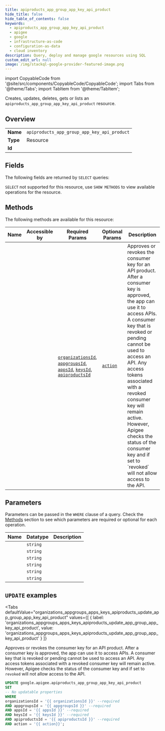 ```yaml
--- 
title: apiproducts_app_group_app_key_api_product
hide_title: false
hide_table_of_contents: false
keywords:
  - apiproducts_app_group_app_key_api_product
  - apigee
  - google
  - infrastructure-as-code
  - configuration-as-data
  - cloud inventory
description: Query, deploy and manage google resources using SQL
custom_edit_url: null
image: /img/stackql-google-provider-featured-image.png
---
```


import CopyableCode from '@site/src/components/CopyableCode/CopyableCode';
import Tabs from '@theme/Tabs';
import TabItem from '@theme/TabItem';

Creates, updates, deletes, gets or lists an <code>apiproducts_app_group_app_key_api_product</code> resource.

## Overview
<table><tbody>
<tr><td><b>Name</b></td><td><code>apiproducts_app_group_app_key_api_product</code></td></tr>
<tr><td><b>Type</b></td><td>Resource</td></tr>
<tr><td><b>Id</b></td><td><CopyableCode code="google.apigee.apiproducts_app_group_app_key_api_product" /></td></tr>
</tbody></table>

## Fields

The following fields are returned by `SELECT` queries:

`SELECT` not supported for this resource, use `SHOW METHODS` to view available operations for the resource.


## Methods

The following methods are available for this resource:

<table>
<thead>
    <tr>
    <th>Name</th>
    <th>Accessible by</th>
    <th>Required Params</th>
    <th>Optional Params</th>
    <th>Description</th>
    </tr>
</thead>
<tbody>
<tr>
    <td><a href="#organizations_appgroups_apps_keys_apiproducts_update_app_group_app_key_api_product"><CopyableCode code="organizations_appgroups_apps_keys_apiproducts_update_app_group_app_key_api_product" /></a></td>
    <td><CopyableCode code="update" /></td>
    <td><a href="#parameter-organizationsId"><code>organizationsId</code></a>, <a href="#parameter-appgroupsId"><code>appgroupsId</code></a>, <a href="#parameter-appsId"><code>appsId</code></a>, <a href="#parameter-keysId"><code>keysId</code></a>, <a href="#parameter-apiproductsId"><code>apiproductsId</code></a></td>
    <td><a href="#parameter-action"><code>action</code></a></td>
    <td>Approves or revokes the consumer key for an API product. After a consumer key is approved, the app can use it to access APIs. A consumer key that is revoked or pending cannot be used to access an API. Any access tokens associated with a revoked consumer key will remain active. However, Apigee checks the status of the consumer key and if set to `revoked` will not allow access to the API.</td>
</tr>
</tbody>
</table>

## Parameters

Parameters can be passed in the `WHERE` clause of a query. Check the [Methods](#methods) section to see which parameters are required or optional for each operation.

<table>
<thead>
    <tr>
    <th>Name</th>
    <th>Datatype</th>
    <th>Description</th>
    </tr>
</thead>
<tbody>
<tr id="parameter-apiproductsId">
    <td><CopyableCode code="apiproductsId" /></td>
    <td><code>string</code></td>
    <td></td>
</tr>
<tr id="parameter-appgroupsId">
    <td><CopyableCode code="appgroupsId" /></td>
    <td><code>string</code></td>
    <td></td>
</tr>
<tr id="parameter-appsId">
    <td><CopyableCode code="appsId" /></td>
    <td><code>string</code></td>
    <td></td>
</tr>
<tr id="parameter-keysId">
    <td><CopyableCode code="keysId" /></td>
    <td><code>string</code></td>
    <td></td>
</tr>
<tr id="parameter-organizationsId">
    <td><CopyableCode code="organizationsId" /></td>
    <td><code>string</code></td>
    <td></td>
</tr>
<tr id="parameter-action">
    <td><CopyableCode code="action" /></td>
    <td><code>string</code></td>
    <td></td>
</tr>
</tbody>
</table>

## `UPDATE` examples

<Tabs
    defaultValue="organizations_appgroups_apps_keys_apiproducts_update_app_group_app_key_api_product"
    values={[
        { label: 'organizations_appgroups_apps_keys_apiproducts_update_app_group_app_key_api_product', value: 'organizations_appgroups_apps_keys_apiproducts_update_app_group_app_key_api_product' }
    ]}
>
<TabItem value="organizations_appgroups_apps_keys_apiproducts_update_app_group_app_key_api_product">

Approves or revokes the consumer key for an API product. After a consumer key is approved, the app can use it to access APIs. A consumer key that is revoked or pending cannot be used to access an API. Any access tokens associated with a revoked consumer key will remain active. However, Apigee checks the status of the consumer key and if set to `revoked` will not allow access to the API.

```sql
UPDATE google.apigee.apiproducts_app_group_app_key_api_product
SET 
-- No updatable properties
WHERE 
organizationsId = '{{ organizationsId }}' --required
AND appgroupsId = '{{ appgroupsId }}' --required
AND appsId = '{{ appsId }}' --required
AND keysId = '{{ keysId }}' --required
AND apiproductsId = '{{ apiproductsId }}' --required
AND action = '{{ action}}';
```
</TabItem>
</Tabs>

